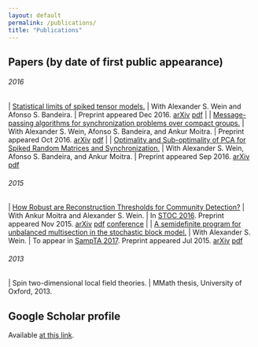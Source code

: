 ```yaml
---
layout: default
permalink: /publications/
title: "Publications"
---
```


<article class="wrap" itemscope itemtype="http://schema.org/Article">
<div class="inner-wrap">

## Papers (by date of first public appearance)

###### 2016

| [Statistical limits of spiked tensor models.](http://arxiv.org/abs/1612.07728) 
|     With Alexander S. Wein and Afonso S. Bandeira.
|     Preprint appeared Dec 2016. [arXiv](http://arxiv.org/abs/1612.07728) [pdf](http://arxiv.org/pdf/1612.07728.pdf)
|
| [Message-passing algorithms for synchronization problems over compact groups.](http://arxiv.org/abs/1610.04583)
|     With Alexander S. Wein, Afonso S. Bandeira, and Ankur Moitra.
|     Preprint appeared Oct 2016. [arXiv](http://arxiv.org/abs/1610.04583) [pdf](http://arxiv.org/pdf/1610.04583.pdf)
|
| [Optimality and Sub-optimality of PCA for Spiked Random Matrices and Synchronization.](http://arxiv.org/abs/1609.05573)
|     With Alexander S. Wein, Afonso S. Bandeira, and Ankur Moitra.
|     Preprint appeared Sep 2016. [arXiv](http://arxiv.org/abs/1609.05573) [pdf](http://arxiv.org/pdf/1609.05573.pdf)

###### 2015

| [How Robust are Reconstruction Thresholds for Community Detection?](http://arxiv.org/abs/1511.01473)
|     With Ankur Moitra and Alexander S. Wein. 
|     In [STOC 2016](http://acm-stoc.org/stoc2016). Preprint appeared Nov 2015. [arXiv](http://arxiv.org/abs/1511.01473) [pdf](http://arxiv.org/pdf/1511.01473.pdf) [conference](http://dl.acm.org/citation.cfm?doid=2897518.2897573)
|
| [A semidefinite program for unbalanced multisection in the stochastic block model.](http://arxiv.org/abs/1507.05605)
|     With Alexander S. Wein. 
|     To appear in [SampTA 2017](http://sampta2017.ee). Preprint appeared Jul 2015. [arXiv](http://arxiv.org/abs/1507.05605) [pdf](http://arxiv.org/pdf/1507.05605.pdf)

###### 2013

| Spin two-dimensional local field theories.
|     MMath thesis, University of Oxford, 2013.


## Google Scholar profile

Available [at this link](https://scholar.google.com/citations?user=sfkgw-EAAAAJ).

</div>
</article>
